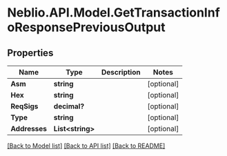 # Neblio.API.Model.GetTransactionInfoResponsePreviousOutput
## Properties

Name | Type | Description | Notes
------------ | ------------- | ------------- | -------------
**Asm** | **string** |  | [optional] 
**Hex** | **string** |  | [optional] 
**ReqSigs** | **decimal?** |  | [optional] 
**Type** | **string** |  | [optional] 
**Addresses** | **List&lt;string&gt;** |  | [optional] 

[[Back to Model list]](../README.md#documentation-for-models) [[Back to API list]](../README.md#documentation-for-api-endpoints) [[Back to README]](../README.md)

